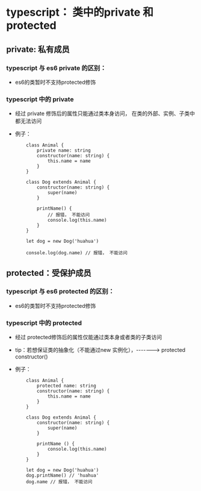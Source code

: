 # typescript： 类中的private 和 protected

## private: 私有成员    

### typescript 与 es6 private 的区别：
-   es6的类暂时不支持protected修饰

### typescript 中的 private
-   经过 private 修饰后的属性只能通过类本身访问， 在类的外部、实例、子类中都无法访问

-   例子：

    ```
        class Animal {
            private name: string
            constructor(name: string) {
                this.name = name
            }
        }

        class Dog extends Animal {
            constructor(name: string) {
                super(name)
            }

            printName() {
                // 报错， 不能访问
                console.log(this.name)
            }
        }

        let dog = new Dog('huahua')

        console.log(dog.name) // 报错， 不能访问
    ```




## protected：受保护成员

### typescript 与 es6 protected 的区别：
- es6的类暂时不支持protected修饰

### typescript 中的 protected
-   经过 protected修饰后的属性仅能通过类本身或者类的子类访问
-   tip：若想保证类的抽象化（不能通过new 实例化），-------> protected constructor()

-   例子：

    ```
        class Animal {
            protected name: string
            constructor(name: string) {
                this.name = name
            }
        }

        class Dog extends Animal {
            constructor(name: string) {
                super(name)
            }

            printName () {
                console.log(this.name)
            }
        }

        let dog = new Dog('huahua')
        dog.printName() // 'huahua'
        dog.name // 报错， 不能访问
    
    ```


    